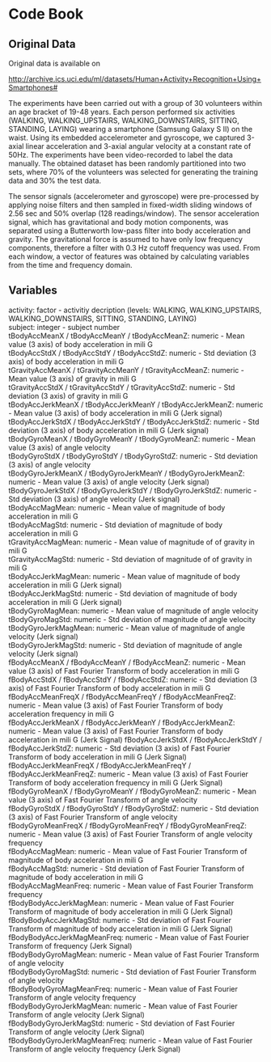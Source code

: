 # Code Book

## Original Data

Original data is available on

http://archive.ics.uci.edu/ml/datasets/Human+Activity+Recognition+Using+Smartphones#

The experiments have been carried out with a group of 30 volunteers within an age bracket of 19-48 years. 
Each person performed six activities (WALKING, WALKING_UPSTAIRS, WALKING_DOWNSTAIRS, SITTING, STANDING, LAYING) 
wearing a smartphone (Samsung Galaxy S II) on the waist. Using its embedded accelerometer and gyroscope, we 
captured 3-axial linear acceleration and 3-axial angular velocity at a constant rate of 50Hz. 
The experiments have been video-recorded to label the data manually. The obtained dataset has been randomly 
partitioned into two sets, where 70% of the volunteers was selected for generating the training data and 30% the 
test data.

The sensor signals (accelerometer and gyroscope) were pre-processed by applying noise filters and then sampled in 
fixed-width sliding windows of 2.56 sec and 50% overlap (128 readings/window). The sensor acceleration signal, 
which has gravitational and body motion components, was separated using a Butterworth low-pass filter into body 
acceleration and gravity. The gravitational force is assumed to have only low frequency components, therefore 
a filter with 0.3 Hz cutoff frequency was used. From each window, a vector of features was obtained by calculating 
variables from the time and frequency domain.

## Variables

activity: factor - activitiy decription (levels: WALKING, WALKING_UPSTAIRS, WALKING_DOWNSTAIRS, SITTING, STANDING, LAYING)     
subject: integer - subject number   
tBodyAccMeanX / tBodyAccMeanY / tBodyAccMeanZ: numeric - Mean value (3 axis) of body acceleration in mili G   
tBodyAccStdX / tBodyAccStdY / tBodyAccStdZ: numeric - Std deviation (3 axis) of body acceleration in mili G   
tGravityAccMeanX / tGravityAccMeanY / tGravityAccMeanZ: numeric - Mean value (3 axis) of gravity in mili G   
tGravityAccStdX / tGravityAccStdY / tGravityAccStdZ: numeric - Std deviation (3 axis) of gravity in mili G   
tBodyAccJerkMeanX / tBodyAccJerkMeanY / tBodyAccJerkMeanZ: numeric - Mean value (3 axis) of body acceleration in mili G (Jerk signal)   
tBodyAccJerkStdX / tBodyAccJerkStdY / tBodyAccJerkStdZ: numeric - Std deviation (3 axis) of body acceleration in mili G (Jerk signal)   
tBodyGyroMeanX / tBodyGyroMeanY / tBodyGyroMeanZ: numeric - Mean value (3 axis) of angle velocity    
tBodyGyroStdX / tBodyGyroStdY / tBodyGyroStdZ: numeric - Std deviation (3 axis) of  angle velocity   
tBodyGyroJerkMeanX / tBodyGyroJerkMeanY / tBodyGyroJerkMeanZ: numeric - Mean value (3 axis) of angle velocity (Jerk signal)   
tBodyGyroJerkStdX / tBodyGyroJerkStdY / tBodyGyroJerkStdZ: numeric - Std deviation (3 axis) of angle velocity (Jerk signal)   
tBodyAccMagMean: numeric - Mean value of magnitude of body acceleration in mili G   
tBodyAccMagStd: numeric - Std deviation of magnitude of body acceleration in mili G   
tGravityAccMagMean: numeric - Mean value of magnitude of of gravity in mili G   
tGravityAccMagStd: numeric - Std deviation of magnitude of of gravity in mili G   
tBodyAccJerkMagMean: numeric - Mean value of magnitude of body acceleration in mili G (Jerk signal)   
tBodyAccJerkMagStd: numeric - Std deviation of magnitude of body acceleration in mili G (Jerk signal)   
tBodyGyroMagMean: numeric - Mean value of magnitude of angle velocity    
tBodyGyroMagStd: numeric - Std deviation of magnitude of angle velocity    
tBodyGyroJerkMagMean: numeric - Mean value of magnitude of angle velocity (Jerk signal)   
tBodyGyroJerkMagStd: numeric - Std deviation of magnitude of angle velocity (Jerk signal)   
fBodyAccMeanX / fBodyAccMeanY / fBodyAccMeanZ: numeric - Mean value (3 axis) of Fast Fourier Transform of body acceleration in mili G   
fBodyAccStdX / fBodyAccStdY / fBodyAccStdZ: numeric - Std deviation (3 axis) of Fast Fourier Transform of body acceleration in mili G   
fBodyAccMeanFreqX / fBodyAccMeanFreqY / fBodyAccMeanFreqZ: numeric - Mean value (3 axis) of Fast Fourier Transform of body acceleration frequency in mili G   
fBodyAccJerkMeanX / fBodyAccJerkMeanY / fBodyAccJerkMeanZ: numeric - Mean value (3 axis) of Fast Fourier Transform of body acceleration in mili G (Jerk Signal)
fBodyAccJerkStdX / fBodyAccJerkStdY / fBodyAccJerkStdZ: numeric - Std deviation (3 axis) of Fast Fourier Transform of body acceleration in mili G (Jerk Signal)   
fBodyAccJerkMeanFreqX / fBodyAccJerkMeanFreqY / fBodyAccJerkMeanFreqZ: numeric - Mean value (3 axis) of Fast Fourier Transform of body acceleration frequency in mili G (Jerk Signal)   
fBodyGyroMeanX / fBodyGyroMeanY / fBodyGyroMeanZ: numeric - Mean value (3 axis) of Fast Fourier Transform of angle velocity   
fBodyGyroStdX / fBodyGyroStdY / fBodyGyroStdZ: numeric - Std deviation (3 axis) of Fast Fourier Transform of angle velocity   
fBodyGyroMeanFreqX / fBodyGyroMeanFreqY / fBodyGyroMeanFreqZ: numeric - Mean value (3 axis) of Fast Fourier Transform of angle velocity frequency   
fBodyAccMagMean: numeric - Mean value of Fast Fourier Transform of magnitude of body acceleration in mili G   
fBodyAccMagStd: numeric - Std deviation of Fast Fourier Transform of magnitude of body acceleration in mili G   
fBodyAccMagMeanFreq: numeric - Mean value of Fast Fourier Transform frequency   
fBodyBodyAccJerkMagMean: numeric - Mean value of Fast Fourier Transform of magnitude of body acceleration in mili G (Jerk Signal)   
fBodyBodyAccJerkMagStd: numeric - Std deviation of Fast Fourier Transform of magnitude of body acceleration in mili G (Jerk Signal)   
fBodyBodyAccJerkMagMeanFreq: numeric - Mean value of Fast Fourier Transform of frequency (Jerk Signal)   
fBodyBodyGyroMagMean: numeric - Mean value of Fast Fourier Transform of angle velocity    
fBodyBodyGyroMagStd: numeric - Std deviation of Fast Fourier Transform of angle velocity    
fBodyBodyGyroMagMeanFreq: numeric - Mean value of Fast Fourier Transform of angle velocity frequency   
fBodyBodyGyroJerkMagMean: numeric - Mean value of Fast Fourier Transform of angle velocity (Jerk Signal)   
fBodyBodyGyroJerkMagStd: numeric - Std deviation of Fast Fourier Transform of angle velocity (Jerk Signal)   
fBodyBodyGyroJerkMagMeanFreq: numeric - Mean value of Fast Fourier Transform of angle velocity frequency (Jerk Signal)   
